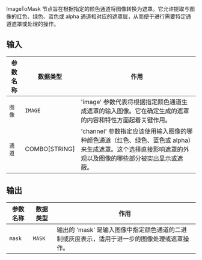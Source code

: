 ImageToMask 节点旨在根据指定的颜色通道将图像转换为遮罩。它允许提取与图像的红色、绿色、蓝色或 alpha 通道相对应的遮罩层，从而便于进行需要特定通道遮罩或处理的操作。

## 输入

| 参数名称   | 数据类型 | 作用                                                         |
|------------|----------|--------------------------------------------------------------|
| `图像`    | `IMAGE`  | 'image' 参数代表将根据指定颜色通道生成遮罩的输入图像。它在确定生成的遮罩的内容和特性方面起着关键作用。 |
| `通道`  | COMBO[STRING] | 'channel' 参数指定应该使用输入图像的哪种颜色通道（红色、绿色、蓝色或 alpha）来生成遮罩。这个选择直接影响遮罩的外观以及图像的哪些部分被突出显示或遮蔽。 |

## 输出

| 参数名称 | 数据类型 | 作用                                                         |
|----------|----------|--------------------------------------------------------------|
| `mask`   | `MASK`   | 输出的 'mask' 是输入图像中指定颜色通道的二进制或灰度表示，适用于进一步的图像处理或遮罩操作。 |
